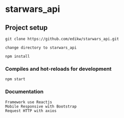 # starwars_api

## Project setup
```
git clone https://github.com/edikw/starwars_api.git

change directory to starwars_api

npm install

```

### Compiles and hot-reloads for development
```
npm start

```
### Documentation
```
Framework use Reactjs
Mobile Responsive with Bootstrap
Request HTTP with axios

```
